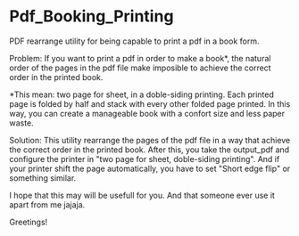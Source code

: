 # Pdf_Booking_Printing
PDF rearrange utility for being capable to print a pdf in a book form. 


Problem: If you want to print a pdf in order to make a book*, the natural order of the pages in the pdf file make imposible to achieve the correct order in the printed book.

*This mean: two page for sheet, in a doble-siding printing. Each printed page is folded by half and stack with every other folded  page printed. In this way, you can create a manageable book with a confort size and less paper waste.


Solution: This utility rearrange the pages of the pdf file in a way that achieve the correct order in the printed book. After this, you take the output_pdf and configure the printer in "two page for sheet, doble-siding printing". And if your printer shift the page automatically, you have to set "Short edge flip" or something similar. 

I hope that this may will be usefull for you. And that someone ever use it apart from me jajaja. 

Greetings! 
